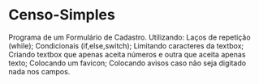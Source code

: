 # Censo-Simples
Programa de um Formulário de Cadastro. 
Utilizando: 
Laços de repetição (while);
Condicionais (if,else,switch);
Limitando caracteres da textbox;
Criando textbox que apenas aceita números e outra que aceita apenas texto;
Colocando um favicon;
Colocando avisos caso não seja digitado nada nos campos.

